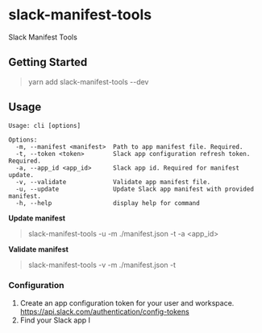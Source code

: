 # slack-manifest-tools

Slack Manifest Tools

## Getting Started

> yarn add slack-manifest-tools --dev

## Usage

```
Usage: cli [options]

Options:
  -m, --manifest <manifest>  Path to app manifest file. Required.
  -t, --token <token>        Slack app configuration refresh token. Required.
  -a, --app_id <app_id>      Slack app id. Required for manifest update.
  -v, --validate             Validate app manifest file.
  -u, --update               Update Slack app manifest with provided manifest.
  -h, --help                 display help for command
```


**Update manifest**

> slack-manifest-tools -u -m ./manifest.json -t <token> -a <app_id>

**Validate manifest**

> slack-manifest-tools -v -m ./manifest.json -t <token>


### Configuration

1. Create an app configuration token for your user and workspace. https://api.slack.com/authentication/config-tokens
2. Find your Slack app I
